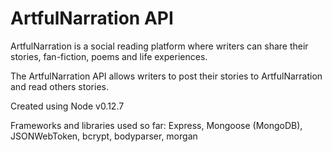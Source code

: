 # ArtfulNarration API

ArtfulNarration is a social reading platform where writers can share their stories, fan-fiction, poems and life experiences. 

The ArtfulNarration API allows writers to post their stories to ArtfulNarration and read others stories.


Created using Node v0.12.7

Frameworks and libraries used so far: Express, Mongoose (MongoDB), JSONWebToken, bcrypt, bodyparser, morgan
